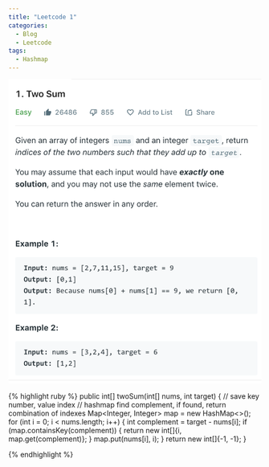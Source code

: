 ```yaml
---
title: "Leetcode 1"
categories:
  - Blog 
  - Leetcode
tags:
  - Hashmap
---
```

![lc1](/assets/images/lc1.jpg)

{% highlight ruby %}
public int[] twoSum(int[] nums, int target) {
    // save key number, value index
    // hashmap find complement, if found, return combination of indexes
    Map<Integer, Integer> map = new HashMap<>();
    for (int i = 0; i < nums.length; i++) {
        int complement = target - nums[i];
        if (map.containsKey(complement)) {
            return new int[]{i, map.get(complement)};
        }
        map.put(nums[i], i);
    }
    return new int[]{-1, -1};
}

{% endhighlight %}